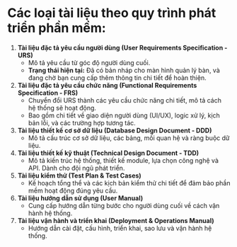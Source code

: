 # Các loại tài liệu theo quy trình phát triển phần mềm:

1. **Tài liệu đặc tả yêu cầu người dùng (User Requirements Specification - URS)**
   * Mô tả yêu cầu từ góc độ người dùng cuối.
   * **Trạng thái hiện tại:** Đã có bản nháp cho màn hình quản lý bàn, và đang chờ bạn cung cấp thêm thông tin chi tiết để hoàn thiện.
2. **Tài liệu đặc tả yêu cầu chức năng (Functional Requirements Specification - FRS)**
   * Chuyển đổi URS thành các yêu cầu chức năng chi tiết, mô tả cách hệ thống sẽ hoạt động.
   * Bao gồm chi tiết về giao diện người dùng (UI/UX), logic xử lý, kịch bản lỗi, và các trường hợp tương tác.
3. **Tài liệu thiết kế cơ sở dữ liệu (Database Design Document - DDD)**
   * Mô tả cấu trúc cơ sở dữ liệu, các bảng, mối quan hệ và ràng buộc dữ liệu.
4. **Tài liệu thiết kế kỹ thuật (Technical Design Document - TDD)**
   * Mô tả kiến trúc hệ thống, thiết kế module, lựa chọn công nghệ và API. Dành cho đội ngũ phát triển.
5. **Tài liệu kiểm thử (Test Plan & Test Cases)**
   * Kế hoạch tổng thể và các kịch bản kiểm thử chi tiết để đảm bảo phần mềm hoạt động đúng yêu cầu.
6. **Tài liệu hướng dẫn sử dụng (User Manual)**
   * Cung cấp hướng dẫn từng bước cho người dùng cuối về cách vận hành hệ thống.
7. **Tài liệu vận hành và triển khai (Deployment & Operations Manual)**
   * Hướng dẫn cài đặt, cấu hình, triển khai, sao lưu và vận hành hệ thống.
